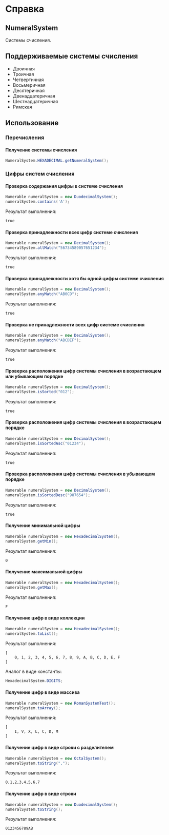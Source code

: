 # Справка
## NumeralSystem
Системы счисления.

## Поддерживаемые системы счисления
* Двоичная
* Троичная
* Четвертичная
* Восьмеричная
* Десятеричная
* Двенадцатеричная
* Шестнадцатеричная
* Римская

## Использование
### Перечисления
#### Получение системы счисления
```java
NumeralSystem.HEXADECIMAL.getNumeralSystem();
```

### Цифры систем счисления
#### Проверка содержания цифры в системе счисления
```java
Numerable numeralSystem = new DuodecimalSystem();
numeralSystem.contains('A');
```

Результат выполнения:
```
true
```

#### Проверка принадлежности всех цифр системе счисления
```java
Numerable numeralSystem = new DecimalSystem();
numeralSystem.allMatch("56734589057651234");
```

Результат выполнения:
```
true
```

#### Проверка принадлежности хотя бы одной цифры системе счисления
```java
Numerable numeralSystem = new DecimalSystem();
numeralSystem.anyMatch("AB0CD");
```

Результат выполнения:
```
true
```

#### Проверка не принадлежности всех цифр системе счисления
```java
Numerable numeralSystem = new DecimalSystem();
numeralSystem.anyMatch("ABCDEF");
```

Результат выполнения:
```
true
```

#### Проверка расположения цифр системы счисления в возрастающем или убывающем порядке
```java
Numerable numeralSystem = new DecimalSystem();
numeralSystem.isSorted("012");
```

Результат выполнения:
```
true
```

#### Проверка расположения цифр системы счисления в возрастающем порядке
```java
Numerable numeralSystem = new DecimalSystem();
numeralSystem.isSortedAsc("01234");
```

Результат выполнения:
```
true
```

#### Проверка расположения цифр системы счисления в убывающем порядке
```java
Numerable numeralSystem = new DecimalSystem();
numeralSystem.isSortedDesc("987654");
```

Результат выполнения:
```
true
```

#### Получение минимальной цифры
```java
Numerable numeralSystem = new HexadecimalSystem();
numeralSystem.getMin();
```

Результат выполнения:
```
0
```

#### Получение максимальной цифры
```java
Numerable numeralSystem = new HexadecimalSystem();
numeralSystem.getMax();
```

Результат выполнения:
```
F
```

#### Получение цифр в виде коллекции
```java
Numerable numeralSystem = new HexadecimalSystem();
numeralSystem.toList();
```

Результат выполнения:
```
[
    0, 1, 2, 3, 4, 5, 6, 7, 8, 9, A, B, C, D, E, F
]
```

Аналог в виде константы:
```java
HexadecimalSystem.DIGITS;
```

#### Получение цифр в виде массива
```java
Numerable numeralSystem = new RomanSystemTest();
numeralSystem.toArray();
```

Результат выполнения:
```
[
    I, V, X, L, C, D, M
]
```

#### Получение цифр в виде строки с разделителем
```java
Numerable numeralSystem = new OctalSystem();
numeralSystem.toString(",");
```

Результат выполнения:
```
0,1,2,3,4,5,6,7
```

#### Получение цифр в виде строки
```java
Numerable numeralSystem = new DuodecimalSystem();
numeralSystem.toString();
```

Результат выполнения:
```
0123456789AB
```
